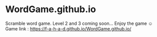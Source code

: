 # WordGame.github.io
Scramble word game.
Level 2 and 3 coming soon...
Enjoy the game ☺️
Game link : https://f-a-h-a-d.github.io/WordGame.github.io/
